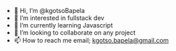 - 👋 Hi, I’m @kgotsoBapela
- 👀 I’m interested in fullstack dev
- 🌱 I’m currently learning Javascript
- 💞️ I’m looking to collaborate on any project
- 📫 How to reach me email; kgotso.bapela@gmail.com

<!---
kgotsoBapela/kgotsoBapela is a ✨ special ✨ repository because its `README.md` (this file) appears on your GitHub profile.
You can click the Preview link to take a look at your changes.
--->
